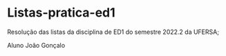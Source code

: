 # Listas-pratica-ed1
Resolução das listas da disciplina de ED1 do semestre 2022.2 da UFERSA;

Aluno João Gonçalo
